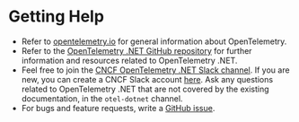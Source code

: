 # Getting Help

- Refer to [opentelemetry.io](https://opentelemetry.io/) for general
  information about OpenTelemetry.
- Refer to the
  [OpenTelemetry .NET GitHub repository](https://github.com/open-telemetry/opentelemetry-dotnet)
  for further information and resources related to OpenTelemetry .NET.
- Feel free to join the
  [CNCF OpenTelemetry .NET Slack channel](https://cloud-native.slack.com/archives/C01N3BC2W7Q).
  If you are new, you can create a CNCF Slack account
  [here](http://slack.cncf.io/). Ask any questions related to OpenTelemetry
  .NET that are not covered by the existing documentation, in the
  `otel-dotnet` channel.
- For bugs and feature requests, write a
  [GitHub issue](https://github.com/open-telemetry/opentelemetry-dotnet/issues).
